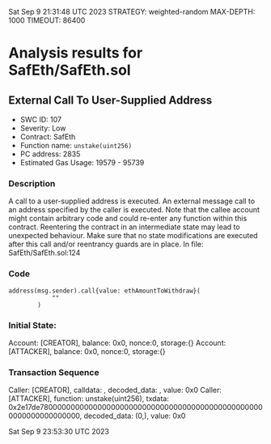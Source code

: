 Sat Sep  9 21:31:48 UTC 2023
STRATEGY: weighted-random
MAX-DEPTH: 1000
TIMEOUT: 86400
# Analysis results for SafEth/SafEth.sol

## External Call To User-Supplied Address
- SWC ID: 107
- Severity: Low
- Contract: SafEth
- Function name: `unstake(uint256)`
- PC address: 2835
- Estimated Gas Usage: 19579 - 95739

### Description

A call to a user-supplied address is executed.
An external message call to an address specified by the caller is executed. Note that the callee account might contain arbitrary code and could re-enter any function within this contract. Reentering the contract in an intermediate state may lead to unexpected behaviour. Make sure that no state modifications are executed after this call and/or reentrancy guards are in place.
In file: SafEth/SafEth.sol:124

### Code

```
address(msg.sender).call{value: ethAmountToWithdraw}(
            ""
        )
```

### Initial State:

Account: [CREATOR], balance: 0x0, nonce:0, storage:{}
Account: [ATTACKER], balance: 0x0, nonce:0, storage:{}

### Transaction Sequence

Caller: [CREATOR], calldata: , decoded_data: , value: 0x0
Caller: [ATTACKER], function: unstake(uint256), txdata: 0x2e17de780000000000000000000000000000000000000000000000000000000000000000, decoded_data: (0,), value: 0x0


Sat Sep  9 23:53:30 UTC 2023
